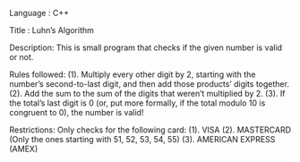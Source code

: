 
Language : C++

Title : Luhn’s Algorithm

Description:
This is small program that checks  if the given number is valid or not.

Rules followed:
(1). Multiply every other digit by 2, starting with the number’s second-to-last digit, and then add those products’ digits together.
(2). Add the sum to the sum of the digits that weren’t multiplied by 2.
(3). If the total’s last digit is 0 (or, put more formally, if the total modulo 10 is congruent to 0), the number is valid!

Restrictions:
Only checks for the following card:
     (1). VISA
     (2). MASTERCARD (Only the ones starting with 51, 52, 53, 54, 55)
     (3). AMERICAN EXPRESS (AMEX)
